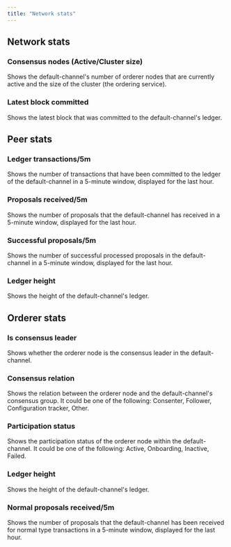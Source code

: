 ```yaml
---
title: "Network stats"
---
```


## Network stats

### Consensus nodes (Active/Cluster size)

Shows the default-channel's number of orderer nodes that are currently active and the size of the cluster (the ordering service).

### Latest block committed

Shows the latest block that was committed to the default-channel's ledger.

## Peer stats

### Ledger transactions/5m

Shows the number of transactions that have been committed to the ledger of the default-channel in a 5-minute window, displayed for the last hour.

### Proposals received/5m

Shows the number of proposals that the default-channel has received in a 5-minute window, displayed for the last hour.

### Successful proposals/5m

Shows the number of successful processed proposals in the default-channel in a 5-minute window, displayed for the last hour.

### Ledger height

Shows the height of the default-channel's ledger.

## Orderer stats

### Is consensus leader

Shows whether the orderer node is the consensus leader in the default-channel.

### Consensus relation

Shows the relation between the orderer node and the default-channel's consensus group. It could be one of the following: Consenter, Follower, Configuration tracker, Other.

### Participation status

Shows the participation status of the orderer node within the default-channel. It could be one of the following: Active, Onboarding, Inactive, Failed.

### Ledger height

Shows the height of the default-channel's ledger.

### Normal proposals received/5m

Shows the number of proposals that the default-channel has been received for normal type transactions in a 5-minute window, displayed for the last hour.
